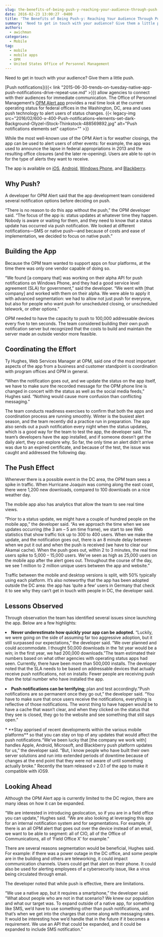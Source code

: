 ```yaml
---
slug: the-benefits-of-being-push-y-reaching-your-audience-through-push-notifications.md
date: 2016-02-23 13:00:27 -0400
title: 'The Benefits of Being Push-y: Reaching Your Audience Through Push Notifications'
summary: 'Need to get in touch with your audience? Give them a little push. Push notifications allow agencies to connect with their audiences for immediate communication. The Office of Personnel Management&rsquo;s OPM Alert app provides a real time look at the current operating status for federal offices in the Washington, DC, area and uses push technology'
authors:
  - awichman
categories:
  - Mobile
tag:
  - mobile
  - mobile apps
  - OPM
  - United States Office of Personnel Management
---
```


Need to get in touch with your audience? Give them a little push.

[Push notifications]({{< link "2015-06-30-trends-on-tuesday-native-app-push-notifications-drive-repeat-use.md" >}}) allow agencies to connect with their audiences for immediate communication. The Office of Personnel Management’s [OPM Alert app](https://www.opm.gov/policy-data-oversight/snow-dismissal-procedures/mobile-app/) provides a real time look at the current operating status for federal offices in the Washington, DC, area and uses push technology to alert users of status changes. {{< legacy-img src="2016/02/600-x-400-Push-notifications-elements-set-dark-Background-Olyzel-iStock-Thinkstock-488569892.jpg" alt="Push notifications elements set" caption="" >}} 

While the most well-known use of the OPM Alert is for weather closings, the app can be used to alert users of other events: for example, the app was used to announce the lapse in federal appropriations in 2013 and the resulting office closures (and the later re-opening). Users are able to opt-in for the type of alerts they want to receive.

The app is available on [iOS](https://itunes.apple.com/us/app/opm-alert/id627986929?mt=8), [Android](https://play.google.com/store/apps/details?id=gov.opm.status), [Windows Phone](https://www.microsoft.com/en-us/store/apps/opm-alert/9nblggh0j7g6), and [Blackberry](https://appworld.blackberry.com/webstore/content/26089873/?countrycode=US&lang=en).

## Why Push?

A developer for OPM Alert said that the app development team considered several notification options before deciding on push.

“There is no reason to do this app without the push,” the OPM developer said. “The focus of the app is: status updates at whatever time they happen. Nobody is aware or waiting for them, and they need to know that a status update has occurred via push notification. We looked at different notifications—SMS or native push—and because of costs and ease of implementation, we decided to focus on native push.”

## Building the App

Because the OPM team wanted to support apps on four platforms, at the time there was only one vendor capable of doing so.

“We found [a company that] was working on their alpha API for push notifications on Windows Phone, and they had a good service level agreement (SLA) for government,” said the developer. “We went with [that company] and worked with them on their alpha. We were able to apply it with advanced segmentation: we had to allow not just push for everyone, but also for people who want push for unscheduled closing, or unscheduled telework, or other options.”

OPM needed to have the capacity to push to 100,000 addressable devices every five to ten seconds. The team considered building their own push notification server but recognized that the costs to build and maintain the server made an outside vendor more feasible.

## Coordinating the Effort

Ty Hughes, Web Services Manager at OPM, said one of the most important aspects of the app from a business and customer standpoint is coordination with program offices and OPM in general.

“When the notification goes out, and we update the status on the app itself, we have to make sure the recorded message for the OPM phone line is changed in concert with the status as well as the social media feeds,” Hughes said. “Nothing would cause more confusion than conflicting messaging.”

The team conducts readiness exercises to confirm that both the apps and coordination process are running smoothly. Winter is the busiest alert season, and the team recently did a practice run in preparation. The app also sends out a push notification every night when the status updates, which is a good way for the team to test the app, the developer said. The team’s developers have the app installed, and if someone doesn’t get the daily alert, they can explore why. So far, the only time an alert didn’t arrive was due to an expired certificate, and because of the test, the issue was caught and addressed the following day.

## The Push Effect

Whenever there is a possible event in the DC area, the OPM team sees a spike in traffic. When Hurricane Joaquin was coming along the east coast, there were 1,200 new downloads, compared to 100 downloads on a nice weather day.

The mobile app also has analytics that allow the team to see real time views.

“Prior to a status update, we might have a couple of hundred people on the mobile app,” the developer said. “As we approach the time when we see updates occurring (the 3 am &#8211; 5 am time frame), we start to see Web statistics that show traffic tick up to 300 to 400 users.  When we make the update, and the notification goes out, there is an 8 minute delay between when we put it out and when the push is received (we have to clear our Akamai cache). When the push goes out, within 2 to 3 minutes, the real time users spike to 5,000 &#8211; 15,000 users. We’ve seen as high as 25,000 users on the mobile app after the alert goes out. Throughout the course of the day, we see 1 million to 2 million unique users between the app and website.”

Traffic between the mobile and desktop versions is split, with 50% typically using each platform. It’s also noteworthy that the app has been adopted outside the DC area: the app has ‘quite a few’ users in Germany that check it to see why they can’t get in touch with people in DC, the developer said.

## Lessons Observed

Through observation the team has identified several issues since launching the app. Below are a few highlights:

<li style="margin-bottom: 15px">
  <strong>Never underestimate how quickly your app can be adopted.</strong> “Luckily, we were going on the side of assuming far too aggressive adoption, but it still surpassed our expectations,” the developer said. “We over planned and could accommodate. I thought 50,000 downloads in the 1st year would be a win; in the first year, we had 200,000 downloads.”The team estimated their numbers based on what other agencies with operating status apps had seen. Currently, there have been more than 500,000 installs. The developer noted that the SLA needs to be based on addressable devices that actually receive push notifications, not on installs: Fewer people are receiving push than the total number who have installed the app.
</li>
<li style="margin-bottom: 15px">
  <strong>Push notifications can be terrifying; </strong>plan and test accordingly.&#8221;Push notifications are so permanent once they go out,” the developer said. “You have to make sure that once users receive the notifications, everything is reflective of those notifications. The worst thing to have happen would be to have a cache that wasn’t clear, and when they clicked on the status that they see is closed, they go to the website and see something that still says open.”
</li>
  * **Stay apprised of recent developments within the various mobile platforms** so that you can stay on top of any updates that would affect the push notifications.“We’ve been lucky that [the company we work with] handles Apple, Android, Microsoft, and Blackberry push platform updates for us,” the developer said. “But, I know people who have built their own server solutions and run into extended periods of downtime because of changes at the end point that they were not aware of until something actually broke.” Recently the team released v 2.0.1 of the app to make it compatible with iOS9.

## Looking Ahead

Although the OPM Alert app is currently limited to the DC region, there are many ideas on how it can be expanded.

“We are interested in introducing geolocation, so if you are in a field office you can update,” Hughes said. “We are also looking at leveraging this app for an internal notification system and for segmentations. For example, if there is an all OPM alert that goes out over the device instead of an email, we want to be able to segment: all of CIO, all of the Office of Communications, all of ‘Field Office X’ for example.”

There are several reasons segmentation would be beneficial, Hughes said. For example: if there was a power outage in the DC office, and some people are in the building and others are teleworking, it could impact communication channels. Users could get that alert on their phone. It could also be used for alerting employees of a cybersecurity issue, like a virus being circulated through email.

The developer noted that while push is effective, there are limitations.

“We use a native app, but it requires a smartphone,” the developer said. “What about people who are not in that scenario? We knew our population and what our target was. To expand outside of a native app, for something like SMS, we’d have to use something other than push notifications, and that’s when we get into the charges that come along with messaging rates. It would be interesting how we’d handle that in the future if it becomes a requirement. We use an API that could be expanded, and it could be expanded to include SMS notification.”